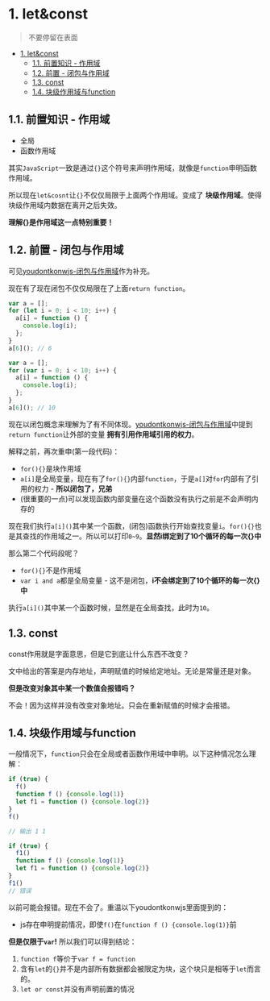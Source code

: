 # 1. let&const
> 不要停留在表面

<!-- TOC -->

- [1. let&const](#1-letconst)
  - [1.1. 前置知识 - 作用域](#11-前置知识---作用域)
  - [1.2. 前置 - 闭包与作用域](#12-前置---闭包与作用域)
  - [1.3. const](#13-const)
  - [1.4. 块级作用域与function](#14-块级作用域与function)

<!-- /TOC -->

## 1.1. 前置知识 - 作用域

* 全局
* 函数作用域

其实`JavaScript`一致是通过`{}`这个符号来声明作用域，就像是`function`申明函数作用域。

所以现在`let&cosnt`让`{}`不仅仅局限于上面两个作用域。变成了 **块级作用域**。使得块级作用域内数据在离开之后失效。

**理解{}是作用域这一点特别重要！**

## 1.2. 前置 - 闭包与作用域

可见[youdontkonwjs-闭包与作用域]()作为补充。

现在有了现在闭包不仅仅局限在了上面`return function`。

```JavaScript
var a = [];
for (let i = 0; i < 10; i++) {
  a[i] = function () {
    console.log(i);
  };
}
a[6](); // 6
```

```JavaScript
var a = [];
for (var i = 0; i < 10; i++) {
  a[i] = function () {
    console.log(i);
  };
}
a[6](); // 10
```

现在以闭包概念来理解为了有不同体现。[youdontkonwjs-闭包与作用域]()中提到`return function`让外部的变量 **拥有引用作用域引用的权力**。

解释之前，再次重申(第一段代码)：

* `for(){}`是块作用域
* `a[i]`是全局变量，现在有了`for(){}`内部`function`，于是`a[]`对`for`内部有了引用的权力 - **所以闭包了，兄弟**
* (很重要的一点)可以发现函数内部变量在这个函数没有执行之前是不会声明内存的

现在我们执行`a[i]()`其中某一个函数，(闭包)函数执行开始查找变量`i`。`for(){}`也是其查找的作用域之一。所以可以打印`0~9`。**显然i绑定到了10个循环的每一次{}中**

那么第二个代码段呢？

* `for(){}`不是作用域
* `var i and a`都是全局变量 - 这不是闭包，**i不会绑定到了10个循环的每一次{}中**

执行`a[i]()`其中某一个函数时候，显然是在全局查找，此时为`10`。

## 1.3. const

const作用就是字面意思，但是它到底让什么东西不改变？

文中给出的答案是内存地址，声明赋值的时候给定地址。无论是常量还是对象。

**但是改变对象其中某一个数值会报错吗？**

不会！因为这样并没有改变对象地址。只会在重新赋值的时候才会报错。

## 1.4. 块级作用域与function

一般情况下，`function`只会在全局或者函数作用域中申明。以下这种情况怎么理解：

```JavaScript
if (true) {
  f()
  function f () {console.log(1)}
  let f1 = function () {console.log(2)}
}
f()

// 输出 1 1

if (true) {
  f1()
  function f () {console.log(1)}
  let f1 = function () {console.log(2)}
}
f1()
// 错误
```


以前可能会报错。现在不会了。重温以下youdontkonwjs里面提到的：

* js存在申明提前情况，即使`f()`在`function f () {console.log(1)}`前

**但是仅限于`var`!** 所以我们可以得到结论：

1. `function f`等价于`var f = function`
2. 含有`let`的`{}`并不是内部所有数据都会被限定为块，这个块只是相等于`let`而言的。
3. `let or const`并没有声明前置的情况
